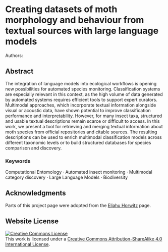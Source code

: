 
# Creating datasets of moth morphology and behaviour from textual sources with large language models

Authors:

## Abstract
The integration of language models into ecological workflows is opening new possibilities for automated species monitoring. Classification systems are especially relevant in this context, as the high volume of data generated by automated systems requires efficient tools to support expert curators. Multimodal approaches, which incorporate textual information alongside visual or acoustic data, have shown potential to improve classification performance and interpretability. However, for many insect taxa, structured and usable textual descriptions remain scarce or difficult to access. In this work, we present a tool for retrieving and merging textual information about moth species from official repositories and citable sources. The resulting descriptions can be used to enrich multimodal classification models across different taxonomic levels or to build structured databases for species comparison and discovery.

### Keywords
Computational Entomology · Automated insect monitoring
· Multimodal category discovery · Large Language Models · Biodiversity

## Acknowledgments
Parts of this project page were adopted from the [Eliahu Horwitz](https://github.com/eliahuhorwitz/Academic-project-page-template) page.

## Website License
<a rel="license" href="http://creativecommons.org/licenses/by-sa/4.0/"><img alt="Creative Commons License" style="border-width:0" src="https://i.creativecommons.org/l/by-sa/4.0/88x31.png" /></a><br />This work is licensed under a <a rel="license" href="http://creativecommons.org/licenses/by-sa/4.0/">Creative Commons Attribution-ShareAlike 4.0 International License</a>.
